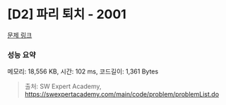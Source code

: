 # [D2] 파리 퇴치 - 2001 

[문제 링크](https://swexpertacademy.com/main/code/problem/problemDetail.do?contestProbId=AV5PzOCKAigDFAUq) 

### 성능 요약

메모리: 18,556 KB, 시간: 102 ms, 코드길이: 1,361 Bytes



> 출처: SW Expert Academy, https://swexpertacademy.com/main/code/problem/problemList.do